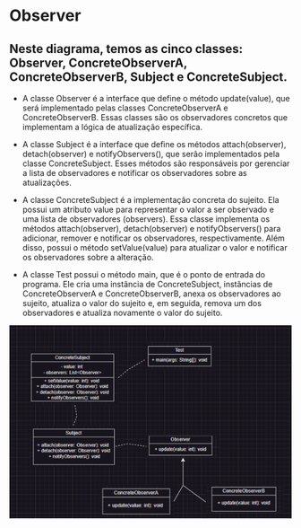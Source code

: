 # Observer
## Neste diagrama, temos as cinco classes: Observer, ConcreteObserverA, ConcreteObserverB, Subject e ConcreteSubject.

* A classe Observer é a interface que define o método update(value), que será implementado pelas classes ConcreteObserverA e ConcreteObserverB. Essas classes são os observadores concretos que implementam a lógica de atualização específica.

* A classe Subject é a interface que define os métodos attach(observer), detach(observer) e notifyObservers(), que serão implementados pela classe ConcreteSubject. Esses métodos são responsáveis por gerenciar a lista de observadores e notificar os observadores sobre as atualizações.

* A classe ConcreteSubject é a implementação concreta do sujeito. Ela possui um atributo value para representar o valor a ser observado e uma lista de observadores (observers). Essa classe implementa os métodos attach(observer), detach(observer) e notifyObservers() para adicionar, remover e notificar os observadores, respectivamente. Além disso, possui o método setValue(value) para atualizar o valor e notificar os observadores sobre a alteração.

* A classe Test possui o método main, que é o ponto de entrada do programa. Ele cria uma instância de ConcreteSubject, instâncias de ConcreteObserverA e ConcreteObserverB, anexa os observadores ao sujeito, atualiza o valor do sujeito e, em seguida, remova um dos observadores e atualiza novamente o valor do sujeito.

<div align="center">
  <img src="https://github.com/LucasMonteiiroo/Bertoti/blob/main/PadroesDeProjetos/observer/Observerr.png">
 </div> 

